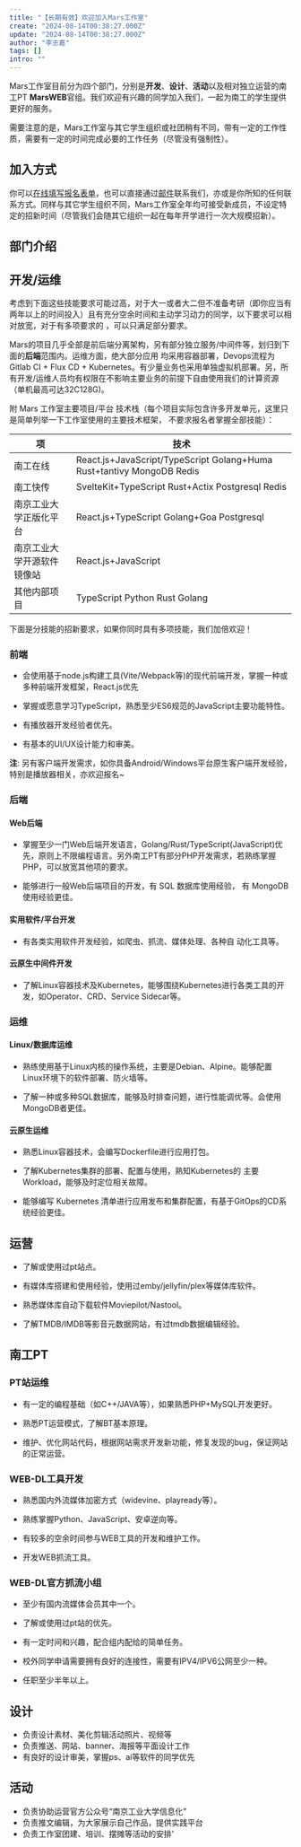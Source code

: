 ```yaml
---
title: "【长期有效】欢迎加入Mars工作室"
create: "2024-08-14T00:38:27.000Z"
update: "2024-08-14T00:38:27.000Z"
author: "李志嘉"
tags: []
intro: ""
---
```


Mars工作室目前分为四个部门，分别是**开发**、**设计**、**活动**以及相对独立运营的南工PT **MarsWEB**官组。我们欢迎有兴趣的同学加入我们，一起为南工的学生提供更好的服务。

需要注意的是，Mars工作室与其它学生组织或社团稍有不同，带有一定的工作性质，需要有一定的时间完成必要的工作任务（尽管没有强制性）。

## 加入方式

你可以[在线填写报名表单](https://joinus.njtechmars.online/)，也可以直接通过[邮件](mailto:mars@njtech.edu.cn)联系我们，亦或是你所知的任何联系方式。同样与其它学生组织不同，Mars工作室全年均可接受新成员，不设定特定的招新时间（尽管我们会随其它组织一起在每年开学进行一次大规模招新）。

## 部门介绍

## 开发/运维

考虑到下面这些技能要求可能过高，对于大一或者大二但不准备考研（即你应当有两年以上的时间投入）且有充分空余时间和主动学习动力的同学，以下要求可以相对放宽，对于有多项要求的 ，可以只满足部分要求。

Mars的项目几乎全部是前后端分离架构，另有部分独立服务/中间件等，划归到下面的**后端**范围内。运维方面，绝大部分应用 均采用容器部署，Devops流程为 Gitlab CI + Flux CD + Kubernetes。有少量业务也采用单独虚拟机部署。另，所有开发/运维人员均有权限在不影响主要业务的前提下自由使用我们的计算资源 （单机最高可达32C128G)。

附 Mars 工作室主要项目/平台 技术栈（每个项目实际包含许多开发单元，这里只是简单列举一下工作室使用的主要技术框架， 不要求报名者掌握全部技能）：

| 项                 |              技术             |
|--------------------|-------------------------------|
|南工在线            | React.js+JavaScript/TypeScript Golang+Huma Rust+tantivy MongoDB Redis |
|南工快传            | SvelteKit+TypeScript Rust+Actix Postgresql Redis |
|南京工业大学正版化平台| React.js+TypeScript Golang+Goa Postgresql |
|南京工业大学开源软件镜像站 | React.js+JavaScript  |
|其他内部项目        | TypeScript Python Rust Golang |

下面是分技能的招新要求，如果你同时具有多项技能，我们加倍欢迎！

### 前端

- 会使用基于node.js构建工具(Vite/Webpack等)的现代前端开发，掌握一种或多种前端开发框架，React.js优先

- 掌握或愿意学习TypeScript，熟悉至少ES6规范的JavaScript主要功能特性。

- 有播放器开发经验者优先。

- 有基本的UI/UX设计能力和审美。

**注**: 另有客户端开发需求，如你具备Android/Windows平台原生客户端开发经验，特别是播放器相关，亦欢迎报名~

### 后端

#### Web后端

- 掌握至少一门Web后端开发语言，Golang/Rust/TypeScript(JavaScript)优先，原则上不限编程语言。另外南工PT有部分PHP开发需求，若熟练掌握PHP，可以放宽其他项的要求。

- 能够进行一般Web后端项目的开发，有 SQL 数据库使用经验， 有 MongoDB 使用经验更佳。

#### 实用软件/平台开发

- 有各类实用软件开发经验，如爬虫、抓流、媒体处理、各种自 动化工具等。

#### 云原生中间件开发

- 了解Linux容器技术及Kubernetes，能够围绕Kubernetes进行各类工具的开发，如Operator、CRD、Service Sidecar等。

### 运维

#### Linux/数据库运维

- 熟练使用基于Linux内核的操作系统，主要是Debian、Alpine。能够配置Linux环境下的软件部署、防火墙等。

- 了解一种或多种SQL数据库，能够及时排查问题，进行性能调优等。会使用MongoDB者更佳。

#### 云原生运维

- 熟悉Linux容器技术，会编写Dockerfile进行应用打包。

- 了解Kubernetes集群的部署、配置与使用，熟知Kubernetes的 主要Workload，能够及时定位相关故障。

- 能够编写 Kubernetes 清单进行应用发布和集群配置，有基于GitOps的CD系统经验更佳。

## 运营

- 了解或使用过pt站点。 

- 有媒体库搭建和使用经验，使用过emby/jellyfin/plex等媒体库软件。

- 熟悉媒体库自动下载软件Moviepilot/Nastool。

- 了解TMDB/IMDB等影音元数据网站，有过tmdb数据编辑经验。

## 南工PT

### PT站运维

- 有一定的编程基础（如C++/JAVA等），如果熟悉PHP+MySQL开发更好。

- 熟悉PT运营模式，了解BT基本原理。  

- 维护、优化网站代码，根据网站需求开发新功能，修复发现的bug，保证网站的正常运营。  


### WEB-DL工具开发

- 熟悉国内外流媒体加密方式（widevine、playready等）。  

- 熟练掌握Python、JavaScript、安卓逆向等。  

- 有较多的空余时间参与WEB工具的开发和维护工作。

- 开发WEB抓流工具。

### WEB-DL官方抓流小组

- 至少有国内流媒体会员其中一个。

- 了解或使用过pt站的优先。 

- 有一定时间和兴趣，配合组内配给的简单任务。

- 校外同学申请需要拥有良好的连接性，需要有IPV4/IPV6公网至少一种。

- 任职至少半年以上。

## 设计

- 负责设计素材、美化剪辑活动照片、视频等
- 负责推送、网站、banner、海报等平面设计工作
- 有良好的设计审美，掌握ps、ai等软件的同学优先

## 活动

- 负责协助运营官方公众号“南京工业大学信息化”
- 负责推文编辑，为大家展示自己作品，提供实践平台
- 负责工作室团建、培训、摆摊等活动的安排'
